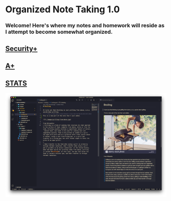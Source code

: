 # Organized Note Taking 1.0

### **Welcome! Here's where my notes and homework will reside as I attempt to become somewhat organized.**

## [**Security+**](./CSCI-17)
## [**A+**](./CSCI-49)
## [**STATS**](./MATH-18)


 ![](./images/vscodium-note-taking-590x380.png)

